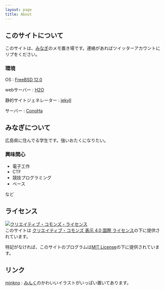 ```yaml
---
layout: page
title: About
---
```


## このサイトについて

このサイトは、[みなぎ](https://twitter.com/minagi_yu)のメモ置き場です。連絡があればツイッターアカウントにリプをください。

### 環境

OS
: [FreeBSD 12.0](https://www.freebsd.org/)

webサーバー
: [H2O](https://h2o.examp1e.net/)

静的サイトジェネレーター
: [jekyll](https://jekyllrb.com/)

サーバー
: [ConoHa](https://www.conoha.jp/)

## みなぎについて

広島県に住んでる学生です。強いおたくになりたい。

### 興味関心

* 電子工作
* CTF
* 競技プログラミング
* ベース

など

## ライセンス

<a rel="license" href="http://creativecommons.org/licenses/by/4.0/"><img alt="クリエイティブ・コモンズ・ライセンス" style="border-width:0" src="https://i.creativecommons.org/l/by/4.0/88x31.png" /></a><br />このサイトは <a rel="license" href="http://creativecommons.org/licenses/by/4.0/deed.ja">クリエイティブ・コモンズ 表示 4.0 国際 ライセンス</a>の下に提供されています。

特記がなければ、このサイトのプログラムは[MIT License](https://opensource.org/licenses/MIT)の下に提供されています。

## リンク

[minkno](https://minkno.com/)
: [みんく](https://twitter.com/minkno)のかわいいイラストがいっぱい置いてあります。